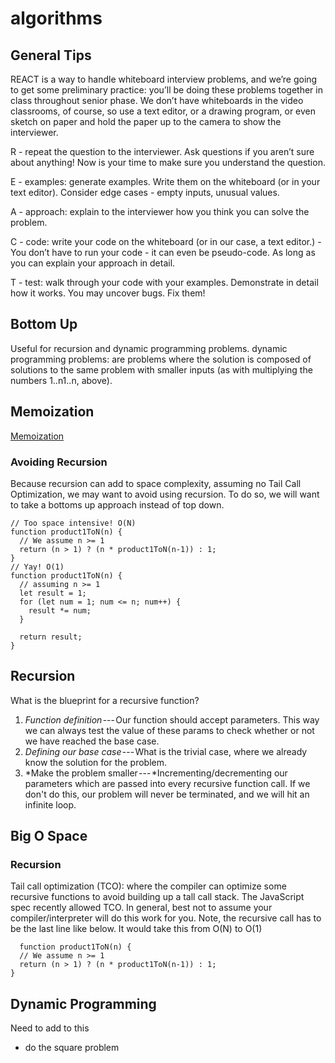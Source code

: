 # algorithms

## General Tips

REACT is a way to handle whiteboard interview problems, and we’re going to get some preliminary practice: you’ll be doing these problems together in class throughout senior phase. We don’t have whiteboards in the video classrooms, of course, so use a text editor, or a drawing program, or even sketch on paper and hold the paper up to the camera to show the interviewer.

R - repeat the question to the interviewer. Ask questions if you aren’t sure about anything! Now is your time to make sure you understand the question.

E - examples: generate examples. Write them on the whiteboard (or in your text editor). Consider edge cases - empty inputs, unusual values.

A - approach: explain to the interviewer how you think you can solve the problem.

C - code: write your code on the whiteboard (or in our case, a text editor.) - You don’t have to run your code - it can even be pseudo-code. As long as you can
explain your approach in detail.

T - test: walk through your code with your examples. Demonstrate in detail how it works. You may uncover bugs. Fix them!

## Bottom Up

Useful for recursion and dynamic programming problems.
dynamic programming problems: are problems where the solution is composed of solutions to the same problem with smaller inputs (as with multiplying the numbers 1..n1..n, above).

## Memoization

[Memoization](https://www.interviewcake.com/concept/javascript/memoization?)

### Avoiding Recursion

Because recursion can add to space complexity, assuming no Tail Call Optimization, we may want to avoid using recursion. To do so, we will want to take a bottoms up approach instead of top down.

```
// Too space intensive! O(N)
function product1ToN(n) {
  // We assume n >= 1
  return (n > 1) ? (n * product1ToN(n-1)) : 1;
}
// Yay! O(1)
function product1ToN(n) {
  // assuming n >= 1
  let result = 1;
  for (let num = 1; num <= n; num++) {
    result *= num;
  }

  return result;
}
```

## Recursion

What is the blueprint for a recursive function?

1.  *Function definition* --- Our function should accept parameters. This way we can always test the value of these params to check whether or not we have reached the base case.
2.  *Defining our base case* --- What is the trivial case, where we already know the solution for the problem.
3.  *Make the problem smaller --- *Incrementing/decrementing our parameters which are passed into every recursive function call. If we don't do this, our problem will never be terminated, and we will hit an infinite loop.

## Big O Space

### Recursion

Tail call optimization (TCO): where the compiler can optimize some recursive functions to avoid building up a tall call stack. The JavaScript spec recently allowed TCO. In general, best not to assume your compiler/interpreter will do this work for you. Note, the recursive call has to be the last line like below. It would take this from O(N) to O(1)

```
  function product1ToN(n) {
  // We assume n >= 1
  return (n > 1) ? (n * product1ToN(n-1)) : 1;
}
```

## Dynamic Programming 

Need to add to this
- do the square problem
